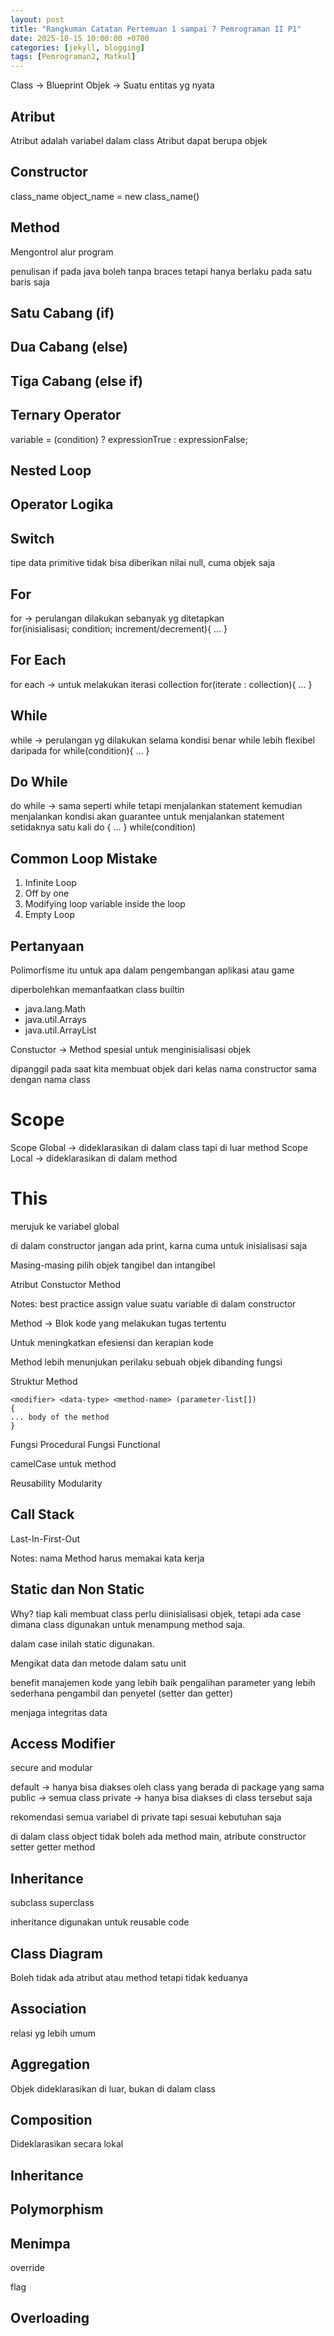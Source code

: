 ```yaml
---
layout: post
title: "Rangkuman Catatan Pertemuan 1 sampai 7 Pemrograman II P1"
date: 2025-10-15 10:00:00 +0700
categories: [jekyll, blogging]
tags: [Pemrograman2, Matkul]
---
```


Class -> Blueprint
Objek -> Suatu entitas yg nyata

## Atribut
Atribut adalah variabel dalam class
Atribut dapat berupa objek

## Constructor
class_name object_name = new class_name()

## Method

Mengontrol alur program

penulisan if pada java boleh tanpa braces tetapi hanya berlaku pada satu baris saja

## Satu Cabang (if)
## Dua Cabang (else)
## Tiga Cabang (else if)

## Ternary Operator 
variable = (condition) ? expressionTrue : expressionFalse;

## Nested Loop
## Operator Logika
## Switch

tipe data primitive tidak bisa diberikan nilai null, cuma objek saja

## For
for -> perulangan dilakukan sebanyak yg ditetapkan\
for(inisialisasi; condition; increment/decrement){
...
}

## For Each
for each -> untuk melakukan iterasi collection
for(iterate : collection){
...
}

## While
while -> perulangan yg dilakukan selama kondisi benar
while lebih flexibel daripada for
while(condition){
...
}

## Do While
do while -> sama seperti while tetapi menjalankan statement kemudian menjalankan kondisi
akan guarantee untuk menjalankan statement setidaknya satu kali
do {
...
} while(condition)

## Common Loop Mistake
1. Infinite Loop
2. Off by one 
3. Modifying loop variable inside the loop
4. Empty Loop

## Pertanyaan
Polimorfisme itu untuk apa dalam pengembangan aplikasi atau game

diperbolehkan memanfaatkan class builtin 

- java.lang.Math
- java.util.Arrays
- java.util.ArrayList

Constuctor -> Method spesial untuk menginisialisasi objek

dipanggil pada saat kita membuat objek dari kelas
nama constructor sama dengan nama class

# Scope
Scope Global -> dideklarasikan di dalam class tapi di luar method
Scope Local -> dideklarasikan di dalam method

# This
merujuk ke variabel global

di dalam constructor jangan ada print, karna cuma untuk inisialisasi saja

Masing-masing pilih objek tangibel dan intangibel

Atribut
Constuctor
Method

Notes:
best practice assign value suatu variable di dalam constructor

Method -> Blok kode yang melakukan tugas tertentu

Untuk meningkatkan efesiensi dan kerapian kode

Method lebih menunjukan perilaku sebuah objek dibanding fungsi

Struktur Method
```
<modifier> <data-type> <method-name> (parameter-list[])
{
... body of the method
}
```

Fungsi Procedural
Fungsi Functional

camelCase untuk method

Reusability
Modularity

## Call Stack
Last-In-First-Out

Notes:
nama Method harus memakai kata kerja

## Static dan Non Static
Why? 
tiap kali membuat class perlu diinisialisasi objek, tetapi ada case dimana class digunakan untuk menampung method saja.

dalam case inilah static digunakan.

Mengikat data dan metode dalam satu unit

benefit
manajemen kode yang lebih baik
pengalihan parameter yang lebih sederhana
pengambil dan penyetel (setter dan getter)

menjaga integritas data

## Access Modifier
secure and modular

default -> hanya bisa diakses oleh class yang berada di package yang sama
public -> semua class
private -> hanya bisa diakses di class tersebut saja

rekomendasi semua variabel di private tapi sesuai kebutuhan saja

di dalam class object tidak boleh ada method main, 
atribute
constructor
setter
getter
method

## Inheritance

subclass
superclass

inheritance digunakan untuk reusable code

## Class Diagram

Boleh tidak ada atribut atau method tetapi tidak keduanya

## Association
relasi yg lebih umum

## Aggregation
Objek dideklarasikan di luar, bukan di dalam class

## Composition
Dideklarasikan secara lokal

## Inheritance

## Polymorphism

## Menimpa 
override

flag

## Overloading
